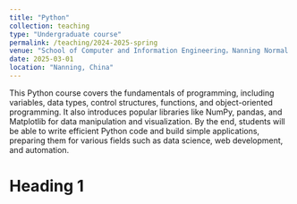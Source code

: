 ```yaml
---
title: "Python"
collection: teaching
type: "Undergraduate course"
permalink: /teaching/2024-2025-spring
venue: "School of Computer and Information Engineering，Nanning Normal University"
date: 2025-03-01
location: "Nanning, China"
---
```


This Python course covers the fundamentals of programming, including variables, data types, control structures, functions, and object-oriented programming. It also introduces popular libraries like NumPy, pandas, and Matplotlib for data manipulation and visualization. By the end, students will be able to write efficient Python code and build simple applications, preparing them for various fields such as data science, web development, and automation.

Heading 1
======

